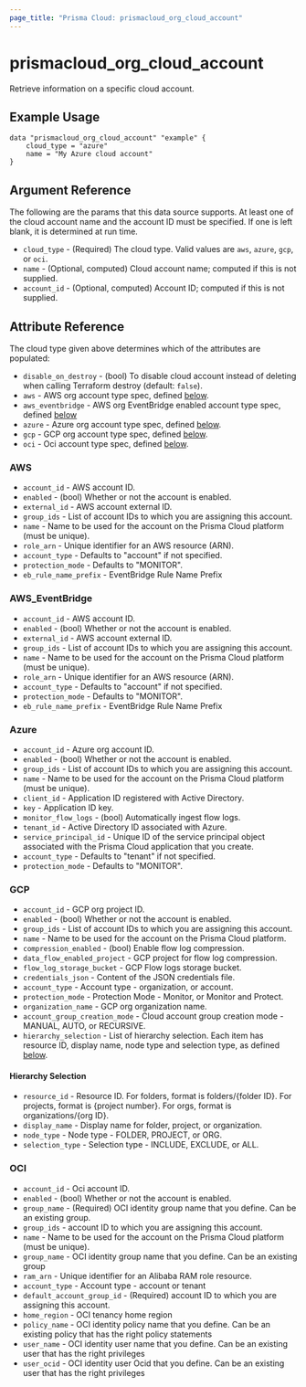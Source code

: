 ```yaml
---
page_title: "Prisma Cloud: prismacloud_org_cloud_account"
---
```


# prismacloud_org_cloud_account

Retrieve information on a specific cloud account.

## Example Usage

```hcl
data "prismacloud_org_cloud_account" "example" {
    cloud_type = "azure"
    name = "My Azure cloud account"
}
```

## Argument Reference

The following are the params that this data source supports.  At least one of the cloud account name and the account ID must be specified.  If one is left blank, it is determined at run time.

* `cloud_type` - (Required) The cloud type.  Valid values are `aws`, `azure`, `gcp`, or `oci`.
* `name` - (Optional, computed) Cloud account name; computed if this is not supplied.
* `account_id` - (Optional, computed) Account ID; computed if this is not supplied.

## Attribute Reference

The cloud type given above determines which of the attributes are populated:

* `disable_on_destroy` - (bool) To disable cloud account instead of deleting when calling Terraform destroy (default: `false`).
* `aws` - AWS org account type spec, defined [below](#aws).
* `aws_eventbridge` - AWS org EventBridge enabled account type spec, defined [below](#AWS_EventBridge)
* `azure` - Azure org account type spec, defined [below](#azure).
* `gcp` - GCP org account type spec, defined [below](#gcp).
* `oci` - Oci account type spec, defined [below](#OCI).

### AWS

* `account_id` - AWS account ID.
* `enabled` - (bool) Whether or not the account is enabled.
* `external_id` - AWS account external ID.
* `group_ids` - List of account IDs to which you are assigning this account.
* `name` - Name to be used for the account on the Prisma Cloud platform (must be unique).
* `role_arn` - Unique identifier for an AWS resource (ARN).
* `account_type` - Defaults to "account" if not specified.
* `protection_mode` - Defaults to "MONITOR".
* `eb_rule_name_prefix` - EventBridge Rule Name Prefix

### AWS_EventBridge

* `account_id` - AWS account ID.
* `enabled` - (bool) Whether or not the account is enabled.
* `external_id` - AWS account external ID.
* `group_ids` - List of account IDs to which you are assigning this account.
* `name` - Name to be used for the account on the Prisma Cloud platform (must be unique).
* `role_arn` - Unique identifier for an AWS resource (ARN).
* `account_type` - Defaults to "account" if not specified.
* `protection_mode` - Defaults to "MONITOR".
* `eb_rule_name_prefix` - EventBridge Rule Name Prefix

### Azure

* `account_id` - Azure org account ID.
* `enabled` - (bool) Whether or not the account is enabled.
* `group_ids` - List of account IDs to which you are assigning this account.
* `name` - Name to be used for the account on the Prisma Cloud platform (must be unique).
* `client_id` - Application ID registered with Active Directory.
* `key` - Application ID key.
* `monitor_flow_logs` - (bool) Automatically ingest flow logs.
* `tenant_id` - Active Directory ID associated with Azure.
* `service_principal_id` - Unique ID of the service principal object associated with the Prisma Cloud application that you create.
* `account_type` - Defaults to "tenant" if not specified.
* `protection_mode` - Defaults to "MONITOR".

### GCP

* `account_id` - GCP org project ID.
* `enabled` - (bool) Whether or not the account is enabled.
* `group_ids` - List of account IDs to which you are assigning this account.
* `name` - Name to be used for the account on the Prisma Cloud platform.
* `compression_enabled` - (bool) Enable flow log compression.
* `data_flow_enabled_project` - GCP project for flow log compression.
* `flow_log_storage_bucket` - GCP Flow logs storage bucket.
* `credentials_json` - Content of the JSON credentials file.
* `account_type` - Account type - organization, or account.
* `protection_mode` - Protection Mode - Monitor, or Monitor and Protect.
* `organization_name` - GCP org organization name.
* `account_group_creation_mode` - Cloud account group creation mode - MANUAL, AUTO, or RECURSIVE.
* `hierarchy_selection` - List of hierarchy selection. Each item has resource ID, display name, node type and selection type, as defined [below](#hierarchy-selection).

#### Hierarchy Selection

* `resource_id` - Resource ID. For folders, format is folders/{folder ID}. For projects, format is {project number}. For orgs, format is organizations/{org ID}.
* `display_name` - Display name for folder, project, or organization.
* `node_type` - Node type - FOLDER, PROJECT, or ORG.
* `selection_type` - Selection type - INCLUDE, EXCLUDE, or ALL.

### OCI

* `account_id` - Oci account ID.
* `enabled` - (bool) Whether or not the account is enabled.
* `group_name` - (Required) OCI identity group name that you define. Can be an existing group.
* `group_ids` - account ID to which you are assigning this account.
* `name` - Name to be used for the account on the Prisma Cloud platform (must be unique).
* `group_name` - OCI identity group name that you define. Can be an existing group
* `ram_arn` - Unique identifier for an Alibaba RAM role resource.
* `account_type` - Account type - account or tenant
* `default_account_group_id` - (Required)  account ID to which you are assigning this account.
* `home_region` - OCI tenancy home region
* `policy_name` - OCI identity policy name that you define. Can be an existing policy that has the right policy statements
* `user_name` - OCI identity user name that you define. Can be an existing user that has the right privileges
* `user_ocid` - OCI identity user Ocid that you define. Can be an existing user that has the right privileges
